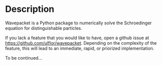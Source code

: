 Description
===========

Wavepacket is a Python package to numerically solve the Schroedinger equation
for distinguishable particles.

If you lack a feature that you would like to have, open a github issue at
https://github.com/ulflor/wavepacket.
Depending on the complexity of the feature, this will lead to an immediate,
rapid, or priorized implementation.

To be continued...
